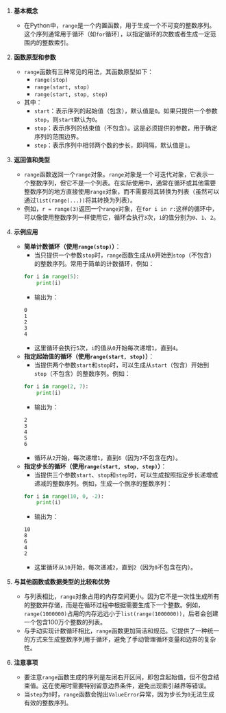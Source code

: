 1. **基本概念**
   - 在Python中，`range`是一个内置函数，用于生成一个不可变的整数序列。这个序列通常用于循环（如`for`循环），以指定循环的次数或者生成一定范围内的整数索引。

2. **函数原型和参数**
   - `range`函数有三种常见的用法，其函数原型如下：
     - `range(stop)`
     - `range(start, stop)`
     - `range(start, stop, step)`
   - 其中：
     - `start`：表示序列的起始值（包含），默认值是`0`。如果只提供一个参数`stop`，则`start`默认为`0`。
     - `stop`：表示序列的结束值（不包含）。这是必须提供的参数，用于确定序列的范围边界。
     - `step`：表示序列中相邻两个数的步长，即间隔，默认值是`1`。

3. **返回值和类型**
   - `range`函数返回一个`range`对象。`range`对象是一个可迭代对象，它表示一个整数序列，但它不是一个列表。在实际使用中，通常在循环或其他需要整数序列的地方直接使用`range`对象，而不需要将其转换为列表（虽然可以通过`list(range(...))`将其转换为列表）。
   - 例如，`r = range(3)`返回一个`range`对象，在`for i in r:`这样的循环中，可以像使用整数序列一样使用它，循环会执行`3`次，`i`的值分别为`0`、`1`、`2`。

4. **示例应用**
   - **简单计数循环（使用`range(stop)`）**：
     - 当只提供一个参数`stop`时，`range`函数生成从`0`开始到`stop`（不包含）的整数序列。常用于简单的计数循环，例如：
     ```python
     for i in range(5):
         print(i)
     ```
     - 输出为：
     ```
     0
     1
     2
     3
     4
     ```
     - 这里循环会执行`5`次，`i`的值从`0`开始每次递增`1`，直到`4`。
   - **指定起始值的循环（使用`range(start, stop)`）**：
     - 当提供两个参数`start`和`stop`时，可以生成从`start`（包含）开始到`stop`（不包含）的整数序列。例如：
     ```python
     for i in range(2, 7):
         print(i)
     ```
     - 输出为：
     ```
     2
     3
     4
     5
     6
     ```
     - 循环从`2`开始，每次递增`1`，直到`6`（因为`7`不包含在内）。
   - **指定步长的循环（使用`range(start, stop, step)`）**：
     - 当提供三个参数`start`、`stop`和`step`时，可以生成按照指定步长递增或递减的整数序列。例如，生成一个倒序的整数序列：
     ```python
     for i in range(10, 0, -2):
         print(i)
     ```
     - 输出为：
     ```
     10
     8
     6
     4
     2
     ```
     - 这里循环从`10`开始，每次递减`2`，直到`2`（因为`0`不包含在内）。

5. **与其他函数或数据类型的比较和优势**
   - 与列表相比，`range`对象占用的内存空间更小。因为它不是一次性生成所有的整数并存储，而是在循环过程中根据需要生成下一个整数。例如，`range(1000000)`占用的内存远远小于`list(range(1000000))`，后者会创建一个包含100万个整数的列表。
   - 与手动实现计数循环相比，`range`函数更加简洁和规范。它提供了一种统一的方式来生成整数序列用于循环，避免了手动管理循环变量和边界的复杂性。

6. **注意事项**
   - 要注意`range`函数生成的序列是左闭右开区间，即包含起始值，但不包含结束值。这在使用时需要特别留意边界条件，避免出现索引越界等错误。
   - 当`step`为`0`时，`range`函数会抛出`ValueError`异常，因为步长为`0`无法生成有效的整数序列。
